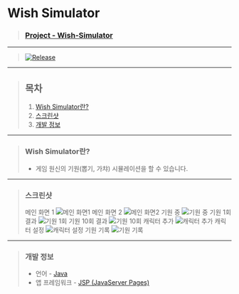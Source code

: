 # **Wish Simulator**

> ### **[Project - Wish-Simulator](http://banb.work/Project/Wish-Simulator)**

---

> [![Release](https://img.shields.io/badge/Release-v1.0-2F9D27?style=for-the-badge&logo=GitLab&logoColor=white)](https://gitlab.com/BanB3515/Wish-Simulator/-/releases)

---

> ## **목차**
>
> 1. [Wish Simulator란?](#Wish-Simulator란)
> 2. [스크린샷](#스크린샷)
> 3. [개발 정보](#개발-정보)

---

> ### **Wish Simulator란?**
>
> -   게임 원신의 기원(뽑기, 가챠) 시뮬레이션을 할 수 있습니다.

---

> ### **스크린샷**
>
> 메인 화면 1
> ![메인 화면1](https://gitlab.com/BanB3515/Wish-Simulator/-/raw/main/Screenshots/Main1.png)
> 메인 화면 2
> ![메인 화면2](https://gitlab.com/BanB3515/Wish-Simulator/-/raw/main/Screenshots/Main2.png)
> 기원 중
> ![기원 중](https://gitlab.com/BanB3515/Wish-Simulator/-/raw/main/Screenshots/Wish.png)
> 기원 1회 결과
> ![기원 1회](https://gitlab.com/BanB3515/Wish-Simulator/-/raw/main/Screenshots/Wish1.png)
> 기원 10회 결과
> ![기원 10회](https://gitlab.com/BanB3515/Wish-Simulator/-/raw/main/Screenshots/Wish10.png)
> 캐릭터 추가
> ![캐릭터 추가](https://gitlab.com/BanB3515/Wish-Simulator/-/raw/main/Screenshots/Add-Character.png)
> 캐릭터 설정
> ![캐릭터 설정](https://gitlab.com/BanB3515/Wish-Simulator/-/raw/main/Screenshots/Config-Character.png)
> 기원 기록
> ![기원 기록](https://gitlab.com/BanB3515/Wish-Simulator/-/raw/main/Screenshots/Wish-History.png)

---

> ### **개발 정보**
>
> -   언어 - [Java](https://www.oracle.com/java/)
> -   앱 프레임워크 - [JSP (JavaServer Pages)](https://www.oracle.com/java/technologies/jspt.html)
